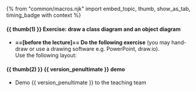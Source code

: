 {% from "common/macros.njk" import embed_topic, thumb, show_as_tab, timing_badge with context %}

#### {{ thumb(1) }} Exercise: draw a class diagram and an object diagram

* **==[before the lecture]== Do the following exercise** (you may hand-draw or use a drawing software e.g. PowerPoint, draw.io).<br>
   Use the following layout:<br>
   <pic eager src="../../admin/images/draw-stock-cd/classLayout.png" width="600"></pic>

<div class="indented-level2">

<include src="../../book/modeling/modelingStructures/classDiagramsIntermediate/q-drawClassDiagramForItemEtc.md" />
<p/>
</div>


#### {{ thumb(2) }} {{ version_penultimate }} demo

* Demo {{ version_penultimate }} to the teaching team
